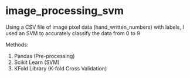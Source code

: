 # image_processing_svm
Using a CSV file of image pixel data (hand_written_numbers) with labels, I used an SVM to accurately classify the data from 0 to 9

Methods:
1) Pandas (Pre-processing)
2) Scikit Learn (SVM)
3) KFold Library (K-fold Cross Validation)
